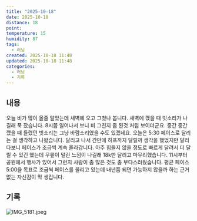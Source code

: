```yaml
---
title: "2025-10-18"
date: 2025-10-18
distance: 18
point:
temperature: 15
humidity: 87
tags:
  - 러닝
created: 2025-10-18 11:48
updated: 2025-10-18 11:48
categories:
  - 러닝
  - 기록
---
```

## 내용
오늘 비가 많이 올줄 알았는데 새벽에 오고 그쳤나 봅니다. 새벽에 깼을 때 빗소리가 나길래 푹 잤습니다. 8시쯤 일어나서 보니 비 그친지 좀 된것 처럼 보이더군요. 중간 중간 깼을 때 들렸던 빗소리는 그냥 바람소리였을 수도 있겠네요.
오늘은 5:30 페이스로 달리는 걸 생각하고 나왔습니다. 달리고 나서 간만에 하프까지 달릴까 생각을 했었지만 달리다보니 페이스가 조금씩 계속 올라갑니다. 아주 힘들지 않을 정도로 빠르게 달려서 더 달릴 수 있긴 했는데 무릎이 털린 느낌이 나길래 18k만 달리고 마무리했습니다. 11시부터 공원에서 행사가 있어서 그런지 사람이 좀 많은 것도 좀 부다스러웠습니다.
평균 페이스 5:00을 목표로 조금씩 페이스를 올리고 있는데 내년쯤 되면 가능하지 않을까 하는 근거없는 자신감이 막 생깁니다.

## 기록
![IMG_5181.jpeg](/images/IMG_5181.jpeg)
